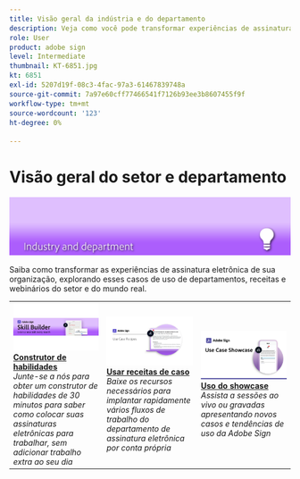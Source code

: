 ```yaml
---
title: Visão geral da indústria e do departamento
description: Veja como você pode transformar experiências de assinatura eletrônica de clientes e funcionários por meio desses casos reais de uso de departamentos e do setor, receitas e webinários
role: User
product: adobe sign
level: Intermediate
thumbnail: KT-6851.jpg
kt: 6851
exl-id: 5207d19f-08c3-4fac-97a3-61467839748a
source-git-commit: 7a97e60cff77466541f7126b93ee3b8607455f9f
workflow-type: tm+mt
source-wordcount: '123'
ht-degree: 0%

---
```


# Visão geral do setor e departamento

![Adobe Sign Industry Image](../assets/Hero-Industry.png)

Saiba como transformar as experiências de assinatura eletrônica de sua organização, explorando esses casos de uso de departamentos, receitas e webinários do setor e do mundo real.

<table style="table-layout:fixed">
<tr>
  <td>
    <a href="innovation-series.md">
      <img alt="Construtor de habilidades" src="../assets/SB_1280.jpg" />
    </a>
    <div>
    <a href="innovation-series.md"><strong>Construtor de habilidades</strong></a>
    </div>
    <em>Junte-se a nós para obter um construtor de habilidades de 30 minutos para saber como colocar suas assinaturas eletrônicas para trabalhar, sem adicionar trabalho extra ao seu dia</em>
    <br>
  </td>
  <td>
    <a href="recipes.md">
      <img alt="Usar receitas de caso" src="../assets/Expand_RecipeR.png" />
    </a>
    <div>
    <a href="recipes.md"><strong>Usar receitas de caso</strong></a>
    </div>
    <em>Baixe os recursos necessários para implantar rapidamente vários fluxos de trabalho do departamento de assinatura eletrônica por conta própria</em>
    <br>
  </td>
  <td>
    <a href="use-case-showcase.md">
      <img alt="Uso de caixa alta/baixa" src="../assets/UseCaseShowcaseR.png" />
    </a>
    <div>
    <a href="use-case-showcase.md"><strong>Uso do showcase</strong></a>
    </div>
    <em>Assista a sessões ao vivo ou gravadas apresentando novos casos e tendências de uso da Adobe Sign</em>
    <br>
  </td>
</tr>
</table>
